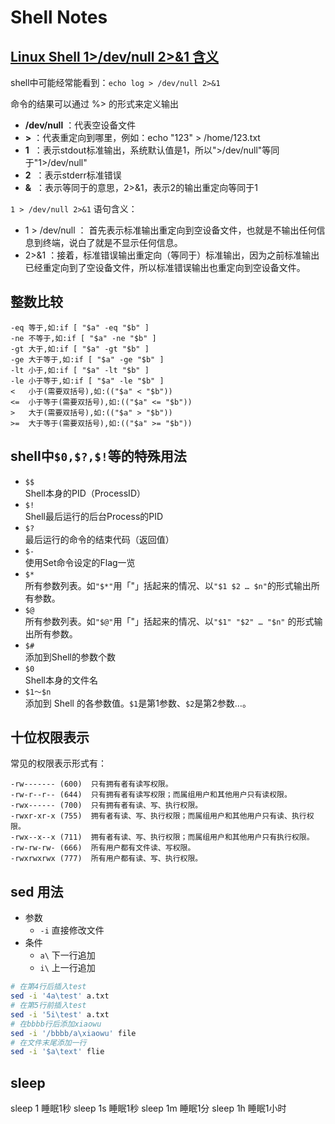 # Shell Notes

## [Linux Shell 1>/dev/null 2>&1 含义](https://blog.csdn.net/ithomer/article/details/9288353)

shell中可能经常能看到：`echo log > /dev/null 2>&1`

命令的结果可以通过 %> 的形式来定义输出

- **/dev/null** ：代表空设备文件
- **\>** ：代表重定向到哪里，例如：echo "123" > /home/123.txt
- **1**  ：表示stdout标准输出，系统默认值是1，所以">/dev/null"等同于"1>/dev/null"
- **2**  ：表示stderr标准错误
- **&**  ：表示等同于的意思，2>&1，表示2的输出重定向等同于1

`1 > /dev/null 2>&1` 语句含义：

- 1 > /dev/null ： 首先表示标准输出重定向到空设备文件，也就是不输出任何信息到终端，说白了就是不显示任何信息。
- 2>&1 ：接着，标准错误输出重定向（等同于）标准输出，因为之前标准输出已经重定向到了空设备文件，所以标准错误输出也重定向到空设备文件。

## 整数比较

```text
-eq 等于,如:if [ "$a" -eq "$b" ]
-ne 不等于,如:if [ "$a" -ne "$b" ]
-gt 大于,如:if [ "$a" -gt "$b" ]
-ge 大于等于,如:if [ "$a" -ge "$b" ]
-lt 小于,如:if [ "$a" -lt "$b" ]
-le 小于等于,如:if [ "$a" -le "$b" ]
<   小于(需要双括号),如:(("$a" < "$b"))
<=  小于等于(需要双括号),如:(("$a" <= "$b"))
>   大于(需要双括号),如:(("$a" > "$b"))
>=  大于等于(需要双括号),如:(("$a" >= "$b"))
```

## shell中`$0,$?,$!`等的特殊用法

- `$$`  
Shell本身的PID（ProcessID）  
- `$!`  
Shell最后运行的后台Process的PID  
- `$?`  
最后运行的命令的结束代码（返回值）  
- `$-`  
使用Set命令设定的Flag一览  
- `$*`  
所有参数列表。如`"$*"`用「"」括起来的情况、以`"$1 $2 … $n"`的形式输出所有参数。  
- `$@`  
所有参数列表。如`"$@"`用「"」括起来的情况、以`"$1" "$2" … "$n"` 的形式输出所有参数。  
- `$#`  
添加到Shell的参数个数  
- `$0`  
Shell本身的文件名  
- `$1～$n`  
添加到 Shell 的各参数值。`$1`是第1参数、`$2`是第2参数…。

## 十位权限表示

常见的权限表示形式有：

```text
-rw------- (600)  只有拥有者有读写权限。  
-rw-r--r-- (644)  只有拥有者有读写权限；而属组用户和其他用户只有读权限。  
-rwx------ (700)  只有拥有者有读、写、执行权限。  
-rwxr-xr-x (755)  拥有者有读、写、执行权限；而属组用户和其他用户只有读、执行权限。  
-rwx--x--x (711)  拥有者有读、写、执行权限；而属组用户和其他用户只有执行权限。  
-rw-rw-rw- (666)  所有用户都有文件读、写权限。  
-rwxrwxrwx (777)  所有用户都有读、写、执行权限。
```

## sed 用法

- 参数
  - `-i` 直接修改文件
- 条件
  - `a\` 下一行追加
  - `i\` 上一行追加

```sh
# 在第4行后插入test
sed -i '4a\test' a.txt
# 在第5行前插入test
sed -i '5i\test' a.txt
# 在bbbb行后添加xiaowu
sed -i '/bbbb/a\xiaowu' file
# 在文件末尾添加一行
sed -i '$a\text' flie
```

## sleep

sleep 1 睡眠1秒
sleep 1s 睡眠1秒
sleep 1m 睡眠1分
sleep 1h 睡眠1小时